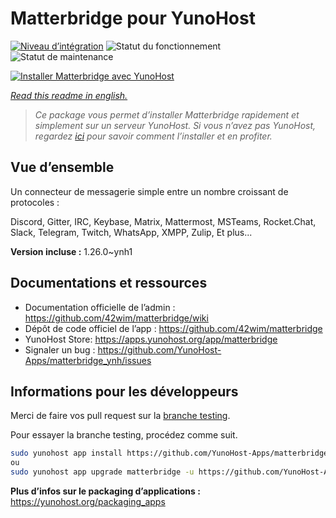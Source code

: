 <!--
N.B.: This README was automatically generated by https://github.com/YunoHost/apps/tree/master/tools/README-generator
It shall NOT be edited by hand.
-->

# Matterbridge pour YunoHost

[![Niveau d’intégration](https://dash.yunohost.org/integration/matterbridge.svg)](https://dash.yunohost.org/appci/app/matterbridge) ![Statut du fonctionnement](https://ci-apps.yunohost.org/ci/badges/matterbridge.status.svg) ![Statut de maintenance](https://ci-apps.yunohost.org/ci/badges/matterbridge.maintain.svg)

[![Installer Matterbridge avec YunoHost](https://install-app.yunohost.org/install-with-yunohost.svg)](https://install-app.yunohost.org/?app=matterbridge)

*[Read this readme in english.](./README.md)*

> *Ce package vous permet d’installer Matterbridge rapidement et simplement sur un serveur YunoHost.
Si vous n’avez pas YunoHost, regardez [ici](https://yunohost.org/#/install) pour savoir comment l’installer et en profiter.*

## Vue d’ensemble

Un connecteur de messagerie simple entre un nombre croissant de protocoles :

Discord, Gitter, IRC, Keybase, Matrix, Mattermost, MSTeams, Rocket.Chat, Slack, Telegram, Twitch, WhatsApp, XMPP, Zulip, Et plus... 


**Version incluse :** 1.26.0~ynh1
## Documentations et ressources

* Documentation officielle de l’admin : <https://github.com/42wim/matterbridge/wiki>
* Dépôt de code officiel de l’app : <https://github.com/42wim/matterbridge>
* YunoHost Store: <https://apps.yunohost.org/app/matterbridge>
* Signaler un bug : <https://github.com/YunoHost-Apps/matterbridge_ynh/issues>

## Informations pour les développeurs

Merci de faire vos pull request sur la [branche testing](https://github.com/YunoHost-Apps/matterbridge_ynh/tree/testing).

Pour essayer la branche testing, procédez comme suit.

``` bash
sudo yunohost app install https://github.com/YunoHost-Apps/matterbridge_ynh/tree/testing --debug
ou
sudo yunohost app upgrade matterbridge -u https://github.com/YunoHost-Apps/matterbridge_ynh/tree/testing --debug
```

**Plus d’infos sur le packaging d’applications :** <https://yunohost.org/packaging_apps>